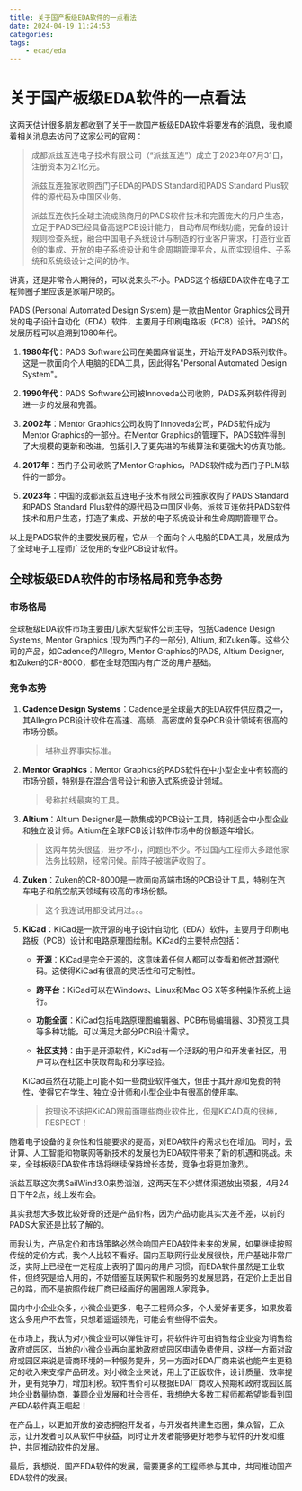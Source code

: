 ```yaml
---
title: 关于国产板级EDA软件的一点看法
date: 2024-04-19 11:24:53
categories:
tags:
    - ecad/eda
---
```


# 关于国产板级EDA软件的一点看法

这两天估计很多朋友都收到了关于一款国产板级EDA软件将要发布的消息，我也顺着相关消息去访问了这家公司的官网：

> 成都派兹互连电子技术有限公司（“派兹互连”）成立于2023年07月31日，注册资本为2.1亿元。
> 
> 派兹互连独家收购西门子EDA的PADS Standard和PADS Standard Plus软件的源代码及中国区业务。
>
> 派兹互连依托全球主流成熟商用的PADS软件技术和完善庞大的用户生态，立足于PADS已经具备高速PCB设计能力，自动布局布线功能，完备的设计规则检查系统，融合中国电子系统设计与制造的行业客户需求，打造行业首创的集成、开放的电子系统设计和生命周期管理平台，从而实现组件、子系统和系统级设计之间的协作。

讲真，还是非常令人期待的，可以说来头不小。PADS这个板级EDA软件在电子工程师圈子里应该是家喻户晓的。

PADS (Personal Automated Design System) 是一款由Mentor Graphics公司开发的电子设计自动化（EDA）软件，主要用于印刷电路板（PCB）设计。PADS的发展历程可以追溯到1980年代。

1. **1980年代**：PADS Software公司在美国麻省诞生，开始开发PADS系列软件。这是一款面向个人电脑的EDA工具，因此得名"Personal Automated Design System"。

2. **1990年代**：PADS Software公司被Innoveda公司收购，PADS系列软件得到进一步的发展和完善。

3. **2002年**：Mentor Graphics公司收购了Innoveda公司，PADS软件成为Mentor Graphics的一部分。在Mentor Graphics的管理下，PADS软件得到了大规模的更新和改进，包括引入了更先进的布线算法和更强大的仿真功能。

4. **2017年**：西门子公司收购了Mentor Graphics，PADS软件成为西门子PLM软件的一部分。

5. **2023年**：中国的成都派兹互连电子技术有限公司独家收购了PADS Standard和PADS Standard Plus软件的源代码及中国区业务。派兹互连依托PADS软件技术和用户生态，打造了集成、开放的电子系统设计和生命周期管理平台。

以上是PADS软件的主要发展历程，它从一个面向个人电脑的EDA工具，发展成为了全球电子工程师广泛使用的专业PCB设计软件。

<!-- more -->

## 全球板级EDA软件的市场格局和竞争态势

### 市场格局

全球板级EDA软件市场主要由几家大型软件公司主导，包括Cadence Design Systems, Mentor Graphics (现为西门子的一部分), Altium, 和Zuken等。这些公司的产品，如Cadence的Allegro, Mentor Graphics的PADS, Altium Designer, 和Zuken的CR-8000，都在全球范围内有广泛的用户基础。

### 竞争态势

1. **Cadence Design Systems**：Cadence是全球最大的EDA软件供应商之一，其Allegro PCB设计软件在高速、高频、高密度的复杂PCB设计领域有很高的市场份额。
    
    > 堪称业界事实标准。

2. **Mentor Graphics**：Mentor Graphics的PADS软件在中小型企业中有较高的市场份额，特别是在混合信号设计和嵌入式系统设计领域。
   
   > 号称拉线最爽的工具。

3. **Altium**：Altium Designer是一款集成的PCB设计工具，特别适合中小型企业和独立设计师。Altium在全球PCB设计软件市场中的份额逐年增长。
   
   > 这两年势头很猛，进步不小，问题也不少。不过国内工程师大多跟他家法务比较熟，经常问候。前阵子被瑞萨收购了。

4. **Zuken**：Zuken的CR-8000是一款面向高端市场的PCB设计工具，特别在汽车电子和航空航天领域有较高的市场份额。
   
   > 这个我连试用都没试用过。。。

5. **KiCad**：KiCad是一款开源的电子设计自动化（EDA）软件，主要用于印刷电路板（PCB）设计和电路原理图绘制。KiCad的主要特点包括：

   - **开源**：KiCad是完全开源的，这意味着任何人都可以查看和修改其源代码。这使得KiCad有很高的灵活性和可定制性。

   - **跨平台**：KiCad可以在Windows、Linux和Mac OS X等多种操作系统上运行。

   - **功能全面**：KiCad包括电路原理图编辑器、PCB布局编辑器、3D预览工具等多种功能，可以满足大部分PCB设计需求。

   - **社区支持**：由于是开源软件，KiCad有一个活跃的用户和开发者社区，用户可以在社区中获取帮助和分享经验。

    KiCad虽然在功能上可能不如一些商业软件强大，但由于其开源和免费的特性，使得它在学生、独立设计师和小型企业中有很高的使用率。

    > 按理说不该把KiCAD跟前面哪些商业软件比，但是KiCAD真的很棒，RESPECT！

随着电子设备的复杂性和性能要求的提高，对EDA软件的需求也在增加。同时，云计算、人工智能和物联网等新技术的发展也为EDA软件带来了新的机遇和挑战。未来，全球板级EDA软件市场将继续保持增长态势，竞争也将更加激烈。

派兹互联这次携SailWind3.0来势汹汹，这两天在不少媒体渠道放出预报，4月24日下午2点，线上发布会。

其实我想大多数比较好奇的还是产品价格，因为产品功能其实大差不差，以前的PADS大家还是比较了解的。

而我认为，产品定价和市场策略必然会响国产EDA软件未来的发展，如果继续按照传统的定价方式，我个人比较不看好。国内互联网行业发展很快，用户基础非常广泛，实际上已经在一定程度上表明了国内的用户习惯，而EDA软件虽然是工业软件，但终究是给人用的，不妨借鉴互联网软件和服务的发展思路，在定价上走出自己的路，而不是按照传统厂商已经画好的圈圈跟人家竞争。

国内中小企业众多，小微企业更多，电子工程师众多，个人爱好者更多，如果放着这么多用户不去管，只想着遥遥领先，可能会有些得不偿失。

在市场上，我认为对小微企业可以弹性许可，将软件许可由销售给企业变为销售给政府或园区，当地的小微企业再向属地政府或园区申请免费使用，这样一方面对政府或园区来说是营商环境的一种服务提升，另一方面对EDA厂商来说也能产生更稳定的收入来支撑产品研发。对小微企业来说，用上了正版软件，设计质量、效率提升，更有竞争力，增加利税。软件售价可以根据EDA厂商收入预期和政府或园区属地企业数量协商，兼顾企业发展和社会责任，我想绝大多数工程师都希望能看到国产EDA软件真正崛起！

在产品上，以更加开放的姿态拥抱开发者，与开发者共建生态圈，集众智，汇众志，让开发者可以从软件中获益，同时让开发者能够更好地参与软件的开发和维护，共同推动软件的发展。

最后，我想说，国产EDA软件的发展，需要更多的工程师参与其中，共同推动国产EDA软件的发展。
